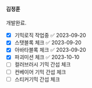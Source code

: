 

#### 김정훈

개발완료.

- [x] 기믹로직 작업중 ✅ 2023-09-20
- [x] 스탯블록 체크 ✅ 2023-09-20
- [x] 아바타블록 체크 ✅ 2023-09-20
- [x] 파괴미션 체크 ✅ 2023-10-10
- [ ] 컬러브러시 기믹 간섭 체크
- [ ] 컨베이어 기믹 간섭 체크
- [ ] 스티커기믹 간섭 체크